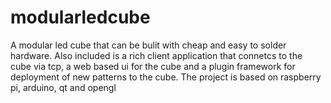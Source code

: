 # modularledcube
A modular led cube that can be bulit with cheap and easy to solder hardware. Also included is a rich client application that connetcs to the cube via tcp, a web based ui for the cube and a plugin framework for deployment of new patterns to the cube. The project is based on raspberry pi, arduino, qt and opengl

